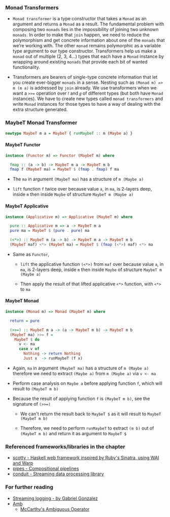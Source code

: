 ### Monad Transformers
 - `Monad transformer` is a type constructor that takes a `Monad` as an argument and returns a `Monad` as a result.
   The fundamental problem with composing two `monads` lies in the impossibility of joining two unknown `monads`.
   In order to make that `join` happen, we need to reduce the polymorphism and get concrete information about one of the
   `monads` that we’re working with. The other `monad` remains polymorphic as a variable type argument to our type
   constructor. Transformers help us make a `monad` out of multiple (2, 3, 4...) types that each have a `Monad` instance
   by wrapping around existing `monads` that provide each bit of wanted functionality.

 - Transformers are bearers of single-type concrete information that let you create ever-bigger `monads` in a sense.
   Nesting such as `(Monad m) => m (m a)` is addressed by `join` already. We use transformers when we want
   a `>>=` operation over `𝑓` and `𝑔` of different types (but both have `Monad` instances). We have to create
   new types called `monad transformers` and write `Monad` instances for those types to have a way of dealing with the
   extra structure generated.

### MaybeT Monad Transformer
```haskell
newtype MaybeT m a = MaybeT { runMaybeT :: m (Maybe a) }
```

#### MaybeT Functor
```haskell
instance (Functor m) => Functor (MaybeT m) where

  fmap :: (a -> b) -> MaybeT m a -> MaybeT m b
  fmap f (MaybeT ma) = MaybeT $ (fmap . fmap) f ma
```
  - The `ma` in argument `(MaybeT ma)` has a structure of `m (Maybe a)`
  
  - `lift` function `f` twice over because value `a`, in `ma`, is 2-layers deep, inside `m` then inside
    `Maybe` of structure `MaybeT m (Maybe a)`

#### MaybeT Applicative
```haskell
instance (Applicative m) => Applicative (MaybeT m) where

  pure :: Applicative m => a -> MaybeT m a
  pure ma = MaybeT $ (pure . pure) ma

  (<*>) :: MaybeT m (a -> b) -> MaybeT m a -> MaybeT m b
  (MaybeT maf) <*> (MaybeT ma) = MaybeT $ (fmap (<*>) maf) <*> ma
```
  - Same as `Functor`,
  
    - `lift` the applicative function `(<*>)` from `maf` over because value `a`, in `ma`, is 2-layers deep,
      inside `m` then inside `Maybe` of structure `MaybeT m (Maybe a)`

    - Then apply the result of that lifted applicative `<*>` function, with `<*>` to `ma`

#### MaybeT Monad
```haskell
instance (Monad m) => Monad (MaybeT m) where

  return = pure

  (>>=) :: MaybeT m a -> (a -> MaybeT m b) -> MaybeT m b
  (MaybeT ma) >>= f =
    MaybeT $ do
      v <- ma
      case v of
        Nothing -> return Nothing
        Just x  -> runMaybeT (f x)
```
  - Again, `ma` in argument `(MaybeT ma)` has a structure of `m (Maybe a)` therefore we need to extract `(Maybe a)` from
   `m (Maybe a)` via `v <- ma`

  - Perform case analysis on `Maybe a` before applying function `f`, which will result to `(MaybeT m b)`

  - Because the result of applying function `f` is `(MaybeT m b)`, see the signature of `(>>=)`

    - We can't return the result back to `MaybeT $` as it will result to `MaybeT (MaybeT m b)`

    - Therefore, we need to perform `runMaybeT` to extract `(m b)` out of `(MaybeT m b)` and return it as argument to `MaybeT $`

### Referenced frameworks/libraries in the chapter
 - [scotty - Haskell web framework inspired by Ruby's Sinatra, using WAI and Warp](https://hackage.haskell.org/package/scotty)
 - [pipes - Compositional pipelines](https://hackage.haskell.org/package/pipes)
 - [conduit - Streaming data processing library](https://hackage.haskell.org/package/conduit)

### For further reading
 - [Streaming logging - by Gabriel Gonzalez](http://www.haskellforall.com/2014/02/streaming-logging.html)
 - [Amb](https://wiki.haskell.org/Amb)
   - [McCarthy's Ambiguous Operator](http://www.randomhacks.net.s3-website-us-east-1.amazonaws.com/2005/10/11/amb-operator/)

